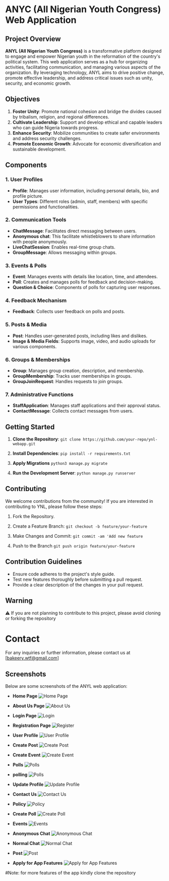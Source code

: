 # ANYC (All Nigerian Youth Congress) Web Application

## Project Overview

**ANYL (All Nigerian Youth Congress)** is a transformative platform designed to engage and empower Nigerian youth in the reformation of the country's political system. This web application serves as a hub for organizing activities, facilitating communication, and managing various aspects of the organization. By leveraging technology, ANYL aims to drive positive change, promote effective leadership, and address critical issues such as unity, security, and economic growth.

## Objectives

1. **Foster Unity**: Promote national cohesion and bridge the divides caused by tribalism, religion, and regional differences.
2. **Cultivate Leadership**: Support and develop ethical and capable leaders who can guide Nigeria towards progress.
3. **Enhance Security**: Mobilize communities to create safer environments and address security challenges.
4. **Promote Economic Growth**: Advocate for economic diversification and sustainable development.

## Components

### 1. **User Profiles**
   - **Profile**: Manages user information, including personal details, bio, and profile picture.
   - **User Types**: Different roles (admin, staff, members) with specific permissions and functionalities.

### 2. **Communication Tools**
   - **ChatMessage**: Facilitates direct messaging between users.
   - **Anonymous chat**: This facilitate whistleblowers to share information with people anonymously.
   - **LiveChatSession**: Enables real-time group chats.
   - **GroupMessage**: Allows messaging within groups.

### 3. **Events & Polls**
   - **Event**: Manages events with details like location, time, and attendees.
   - **Poll**: Creates and manages polls for feedback and decision-making.
   - **Question & Choice**: Components of polls for capturing user responses.

### 4. **Feedback Mechanism**
   - **Feedback**: Collects user feedback on polls and posts.

### 5. **Posts & Media**
   - **Post**: Handles user-generated posts, including likes and dislikes.
   - **Image & Media Fields**: Supports image, video, and audio uploads for various components.

### 6. **Groups & Memberships**
   - **Group**: Manages group creation, description, and membership.
   - **GroupMembership**: Tracks user memberships in groups.
   - **GroupJoinRequest**: Handles requests to join groups.

### 7. **Administrative Functions**
   - **StaffApplication**: Manages staff applications and their approval status.
   - **ContactMessage**: Collects contact messages from users.

## Getting Started

1. **Clone the Repository**: 
   ```git clone https://github.com/your-repo/ynl-webapp.git```

2. **Install Dependencies**:
```pip install -r requirements.txt```

3. **Apply Migrations**
```python3 manage.py migrate```

4. **Run the Development Server**:
```python manage.py runserver```

## Contributing
We welcome contributions from the community! If you are interested in contributing to YNL, please follow these steps:

1. Fork the Repository.
2. Create a Feature Branch:
  ```git checkout -b feature/your-feature```

3. Make Changes and Commit:
```git commit -am 'Add new feature```

4. Push to the Branch
```git push origin feature/your-feature```

## Contribution Guidelines
- Ensure code adheres to the project's style guide.
- Test new features thoroughly before submitting a pull request.
- Provide a clear description of the changes in your pull request.

## Warning
⚠️ If you are not planning to contribute to this project, please avoid cloning or forking the repository

# Contact
For any inquiries or further information, please contact us at [bakeery.wtf@gmail.com]         

## Screenshots

Below are some screenshots of the ANYL web application:

- **Home Page**
  ![Home Page](FireShot/home.png)
  
- **About Us Page**
  ![About Us](FireShot/about-us.png)
  
- **Login Page**
  ![Login](FireShot/login.png)
  
- **Registration Page**
  ![Register](FireShot/register.png)
  
- **User Profile**
  ![User Profile](FireShot/user_profile.png)
  
- **Create Post**
  ![Create Post](FireShot/create_post.png)
  
- **Create Event**
  ![Create Event](FireShot/create_event.png)
  
- **Polls**
  ![Polls](FireShot/poll_lists.png)

- **polling**
  ![Polls](FireShot/give_poll.png)
  
- **Update Profile**
  ![Update Profile](FireShot/update_profile.png)
  
- **Contact Us**
  ![Contact Us](FireShot/contact-us.png)
  
- **Policy**
  ![Policy](FireShot/policy.png)
  
- **Create Poll**
  ![Create Poll](FireShot/create_poll.png)
  
- **Events**
  ![Events](FireShot/events.png)
  
- **Anonymous Chat**
  ![Anonymous Chat](FireShot/anonymous_chat.png)
  
- **Normal Chat**
  ![Normal Chat](FireShot/normalchat.png)
  
- **Post**
  ![Post](FireShot/post.png)
  
- **Apply for App Features**
  ![Apply for App Features](FireShot/apply_for_app_features.png)


#Note: for more features of the app kindly clone the repository
